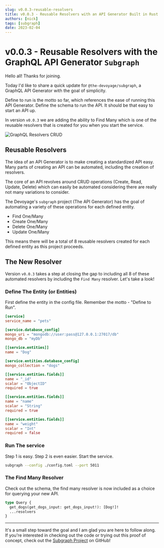 ```yaml
---
slug: v0.0.3-reusable-resolvers
title: v0.0.3 - Reusable Resolvers with an API Generator Built in Rust
authors: [nick]
tags: [subgraph]
date: 2023-02-04
---
```


# v0.0.3 - Reusable Resolvers with the GraphQL API Generator `Subgraph`

Hello all! Thanks for joining.

Today I'd like to share a quick update for `@the-devoyage/subgraph`, a GraphQL API Generator with the goal of simplicity. 

Define to run is the motto so far, which references the ease of running this API Generator. Define the schema to run the API. It should be that easy to start an API up.

In version `v0.0.3` we are adding the ability to Find Many which is one of the reusable resolvers that is created for you when you start the service. 

![GraphQL Resolvers CRUD](https://res.cloudinary.com/the-devoyage/image/upload/v1675543551/The-Devoyage/CRUD_GraphQL_aaooqr.png)

## Reusable Resolvers

The idea of an API Generator is to make creating a standardized API easy. Many parts of creating an API can be automated, including the creation of resolvers. 

The core of an API revolves around CRUD operations (Create, Read, Update, Delete) which can easily be automated considering there are really not many variations to consider.

The Devoyage's `subgraph` project (The API Generator) has the goal of automating a variety of these operations for each defined entity. 

- Find One/Many
- Create One/Many
- Delete One/Many
- Update One/Many

This means there will be a total of 8 reusable resolvers created for each defined entity as this project proceeds.

## The New Resolver

Version `v0.0.3` takes a step at closing the gap to including all 8 of these automated resolvers by including the `Find Many` resolver. Let's take a look!

### Define The Entity (or Entities)

First define the entity in the config file. Remember the motto - "Define to Run".

```toml
[service]
service_name = "pets"

[service.database_config]
mongo_uri = "mongodb://user:pass@127.0.0.1:27017/db"
mongo_db = "myDb"

[[service.entities]]
name = "Dog"

[service.entities.database_config]
mongo_collection = "dogs"

[[service.entities.fields]]
name = "_id"
scalar = "ObjectID"
required = true

[[service.entities.fields]]
name = "name"
scalar = "String"
required = true

[[service.entities.fields]]
name = "weight"
scalar = "Int"
required = false
```

### Run The service

Step 1 is easy. Step 2 is even easier. Start the service.

```bash
subgraph --config ./config.toml --port 5011
```

### The Find Many Resolver

Check out the schema, the find many resolver is now included as a choice for querying your new API.

```graphql
type Query {
  get_dogs(get_dogs_input: get_dogs_input!): [Dog!]!
  ...resolvers
}
```

---

It's a small step toward the goal and I am glad you are here to follow along. If you're interested in checking out the code or trying out this proof of concept, check out the [Subgraph Project](https://www.github.com/the-devoyage/subgraph) on GitHub!


